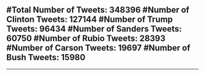 #Total Number of Tweets: 348396 
#Number of Clinton Tweets: 127144
#Number of Trump Tweets: 96434
#Number of Sanders Tweets: 60750
#Number of Rubio Tweets: 28393
#Number of Carson Tweets: 19697
#Number of Bush Tweets: 15980
---
---
